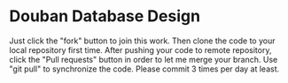 # Douban Database Design
Just click the "fork" button to join this work.
Then clone the code to your local repository first time.
After pushing your code to remote repository, click the "Pull requests" button in order to let me merge your branch.
Use "git pull" to synchronize the code.
Please commit 3 times per day at least.
